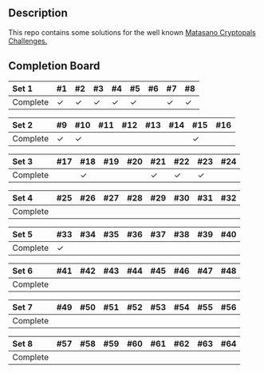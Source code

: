 ## Description
This repo contains some solutions for the well known <a href="https://cryptopals.com/">Matasano Cryptopals Challenges.</a>

## Completion Board
| **Set 1**	| #1		| #2		| #3		| #4		| #5		| #6		| #7		| #8		|
| :------		| :------		| :------		| :------		| :------		| :------		| :------		| :------	| :------		|
| Complete	| &check;	| &check;	| &check;	| &check;	| &check;	| 			| &check;	| &check;	|

| **Set 2**	| #9		| #10		| #11		| #12		| #13		| #14		| #15		| #16		|
| :------		| :-----		| :-----		| :-----		| :-----		| :-----		| :-----		| :-----	| :-----		|
| Complete	| &check;	| &check;	| 			| 			| 			| 			| &check;	| 			|

| **Set 3**	| #17		| #18		| #19		| #20		| #21		| #22		| #23		| #24		|
| :-----		| :-----		| :-----		| :-----		| :-----		| :-----		| :-----		| :-----	| :-----		|
| Complete	| 			| &check;	| 			| 			| &check;	| &check;	| &check;	| 			|

| **Set 4**	| #25		| #26		| #27		| #28		| #29		| #30		| #31		| #32		|
| :-----		| :-----		| :-----		| :-----		| :-----		| :-----		| :-----		| :-----	| :-----		|
| Complete	| 			| 			| 			| 			| 			| 			| 			| 			|

| **Set 5**	| #33		| #34		| #35		| #36		| #37		| #38		| #39		| #40		|
| :-----		| :-----		| :-----		| :-----		| :-----		| :-----		| :-----		| :-----	| :-----		|
| Complete	| &check;	| 			| 			| 			| 			| 			| 			| 			|

| **Set 6**	| #41		| #42		| #43		| #44		| #45		| #46		| #47		| #48		|
| :-----		| :-----		| :-----		| :-----		| :-----		| :-----		| :-----		| :-----	| :-----		|
| Complete	| 			| 			| 			| 			| 			| 			| 			|			|

| **Set 7**	| #49		| #50		| #51		| #52		| #53		| #54		| #55		| #56		|
| :-----		| :-----		| :-----		| :-----		| :-----		| :-----		| :-----		| :-----	| :-----		|
| Complete	| 			| 			| 			| 			| 			| 			| 			| 			|

| **Set 8**	| #57		| #58		| #59		| #60		| #61		| #62		| #63		| #64		|
| :-----		| :-----		| :-----		| :-----		| :-----		| :-----		| :-----		| :-----	| :-----		|
| Complete	| 			| 			| 			| 			| 			| 			| 			| 			|
